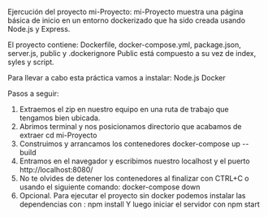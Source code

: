 Ejercución del proyecto mi-Proyecto:
mi-Proyecto muestra una página básica de inicio en un entorno dockerizado que ha sido creada usando Node.js y Express.

El proyecto contiene: Dockerfile, docker-compose.yml, package.json, server.js, public y .dockerignore
Public está compuesto a su vez de index, syles y script.

Para llevar a cabo esta práctica vamos a instalar:
    Node.js
    Docker

Pasos a seguir:    
1. Extraemos el zip en nuestro equipo en una ruta de trabajo que tengamos bien ubicada.
2. Abrimos terminal y nos posicionamos directorio que acabamos de extraer 
        cd mi-Proyecto
3. Construimos y arrancamos los contenedores
        docker-compose up --build
4. Entramos en el navegador y escribimos nuestro localhost y el puerto 
        http://localhost:8080/
5. No te olvides de detener los contenedores al finalizar con CTRL+C o usando el siguiente comando:
        docker-compose down 
6. Opcional. Para ejecutar el proyecto sin docker podemos instalar las dependencias con :
        npm install 
    Y luego iniciar el servidor con 
        npm start

